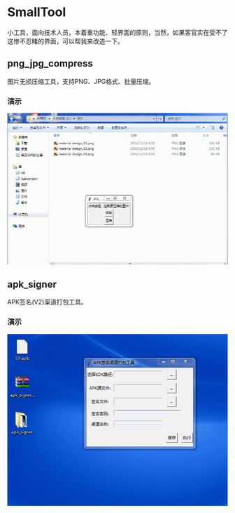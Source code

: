 # SmallTool
小工具，面向技术人员，本着重功能、轻界面的原则，当然，如果客官实在受不了这惨不忍睹的界面，可以帮我来改造一下。

## png\_jpg_compress

图片无损压缩工具，支持PNG、JPG格式、批量压缩。
### 演示
![Image](ScreenShot/png&jpgcompress.gif)


## apk\_signer
APK签名(V2)渠道打包工具。

### 演示
![Image](ScreenShot/apk_signer.gif)
